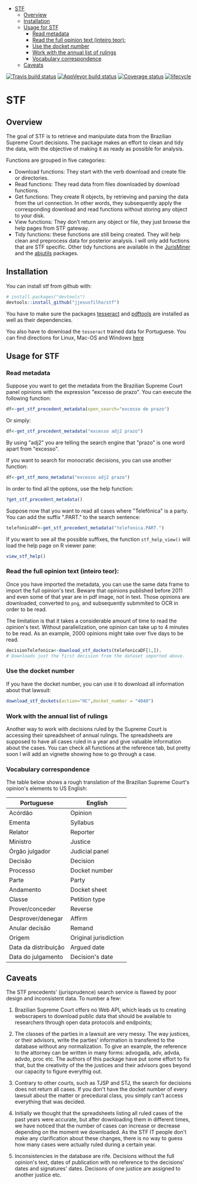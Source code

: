 
-   [STF](#stf)
    -   [Overview](#overview)
    -   [Installation](#installation)
    -   [Usage for STF](#usage-for-stf)
        -   [Read metadata](#read-metadata)
        -   [Read the full opinion text (inteiro teor):](#read-the-full-opinion-text-inteiro-teor)
        -   [Use the docket number](#use-the-docket-number)
        -   [Work with the annual list of rulings](#work-with-the-annual-list-of-rulings)
        -   [Vocabulary correspondence](#vocabulary-correspondence)
    -   [Caveats](#caveats)

[![Travis build status](https://travis-ci.org/jjesusfilho/stf.svg?branch=master)](https://travis-ci.org/jjesusfilho/stf) [![AppVeyor build status](https://ci.appveyor.com/api/projects/status/github/jjesusfilho/stf?branch=master&svg=true)](https://ci.appveyor.com/project/jjesusfilho/stf) [![Coverage status](https://codecov.io/gh/jjesusfilho/stf/branch/master/graph/badge.svg)](https://codecov.io/github/jjesusfilho/stf?branch=master) [![lifecycle](https://img.shields.io/badge/lifecycle-maturing-blue.svg)](https://www.tidyverse.org/lifecycle/#maturing)

STF
===

Overview
--------

The goal of STF is to retrieve and manipulate data from the Brazilian Supreme Court decisions. The package makes an effort to clean and tidy the data, with the objective of making it as ready as possible for analysis.

Functions are grouped in five categories:

-   Download functions: They start with the verb download and create file or directories.
-   Read functions: They read data from files downloaded by download functions.
-   Get functions: They create R objects, by retrieving and parsing the data from the url connection. In other words, they subsequently apply the corresponding download and read functions without storing any object to your disk.
-   View functions: They don’t return any object or file, they just browse the help pages from STF gateway.
-   Tidy functions: these functions are still being created. They will help clean and preprocess data for posterior analysis. I will only add fuctions that are STF specific. Other tidy functions are available in the [JurisMiner](github.com/courtsbr/JurisMiner) and the [abjutils](github.com/courtsbr/abjutils) packages.

Installation
------------

You can install stf from github with:

``` r
# install.packages("devtools")
devtools::install_github("jjesusfilho/stf")
```

You have to make sure the packages [tesseract](https://github.com/ropensci/tesseract) and [pdftools](https://github.com/ropensci/pdftools) are installed as well as their dependencies.

You also have to download the `tesseract` trained data for Portuguese. You can find directions for Linux, Mac-OS and Windows [here](https://github.com/tesseract-ocr/tesseract/wiki)

Usage for STF
-------------

### Read metadata

Suppose you want to get the metadata from the Brazilian Supreme Court panel opinions with the expression "excesso de prazo". You can execute the following function:

``` r
df<-get_stf_precedent_metadata(open_search="excesso de prazo")
```

Or simply:

``` r
df<-get_stf_precedent_metadata("excesso adj2 prazo")
```

By using "adj2" you are telling the search engine that "prazo" is one word apart from "excesso".

If you want to search for monocratic decisions, you can use another function:

``` r
df<-get_stf_mono_metadata("excesso adj2 prazo")
```

In order to find all the options, use the help function:

``` r
?get_stf_precedent_metadata()
```

Suppose now that you want to read all cases where "Telefônica" is a party. You can add the suffix ".PART." to the search sentence:

``` r
telefonicaDF<-get_stf_precedent_metadata("telefonica.PART.")
```

If you want to see all the possible suffixes, the function `stf_help_view()` will load the help page on R viewer pane:

``` r
view_stf_help()
```

### Read the full opinion text (inteiro teor):

Once you have imported the metadata, you can use the same data frame to import the full opinion's text. Beware that opinions published before 2011 and even some of that year are in pdf image, not in text. Those opinions are downloaded, converted to `png`, and subsequently submmited to OCR in order to be read.

The limitation is that it takes a considerable amount of time to read the opinion's text. Without parallelization, one opinion can take up to 4 minutes to be read. As an example, 2000 opinions might take over five days to be read.

``` r
decisionTelefonica<-download_stf_dockets(telefonicaDF[1,]). 
# Downloads just the first decision from the dataset imported above.
```

### Use the docket number

If you have the docket number, you can use it to download all information about that lawsuit:

``` r
download_stf_dockets(action="HC",docket_number = "4040")
```

### Work with the annual list of rulings

Another way to work with decisions ruled by the Supreme Court is accessing their spreadsheet of annual rulings. The spreadsheets are supposed to have all cases ruled in a year and give valuable information about the cases. You can check all functions at the reference tab, but pretty soon I will add an vignette showing how to go through a case.

### Vocabulary correspondence

The table below shows a rough translation of the Brazilian Supreme Court's opinion's elements to US English:

| Portuguese           | English               |
|----------------------|-----------------------|
| Acórdão              | Opinion               |
| Ementa               | Syllabus              |
| Relator              | Reporter              |
| Ministro             | Justice               |
| Órgão julgador       | Judicial panel        |
| Decisão              | Decision              |
| Processo             | Docket number         |
| Parte                | Party                 |
| Andamento            | Docket sheet          |
| Classe               | Petition type         |
| Prover/conceder      | Reverse               |
| Desprover/denegar    | Affirm                |
| Anular decisão       | Remand                |
| Origem               | Original jurisdiction |
| Data da distribuição | Argued date           |
| Data do julgamento   | Decision's date       |

Caveats
-------

The STF precedents' (jurisprudence) search service is flawed by poor design and inconsistent data. To number a few:

1.  Brazilian Supreme Court offers no Web API, which leads us to creating webscrapers to download public data that should be available to researchers through open data protocols and endpoints;

2.  The classes of the parties in a lawsuit are very messy. The way justices, or their advisors, write the parties' information is transfered to the database without any normalization. To give an example, the reference to the attorney can be written in many forms: advogada, adv, advda, advdo, proc etc. The authors of this package have put some effort to fix that, but the creativity of the the justices and their advisors goes beyond our capacity to figure everythig out.

3.  Contrary to other courts, such as TJSP and STJ, the search for decisions does not return all cases. If you don't have the docket number of every lawsuit about the matter or precedural class, you simply can't access everything that was decided.

4.  Initially we thought that the spreadsheets listing all ruled cases of the past years were accurate, but after downloading them in different times, we have noticed that the number of cases can increase or decrease depending on the moment we downloaded. As the STF IT people don't make any clarification about these changes, there is no way to guess how many cases were actually ruled during a certain year.

5.  Inconsistencies in the database are rife. Decisions without the full opinion's text, dates of publication with no reference to the decisions' dates and signatures' dates. Decisons of one justice are assigned to another justice etc.
